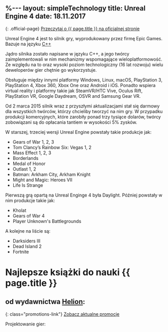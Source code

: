 %---
layout:     simpleTechnology
title:      Unreal Engine 4
date:       18.11.2017
---

{: .official-page}
[Przeczytaj o {{ page.title }} na oficjalnej stronie](https://www.unrealengine.com/what-is-unreal-engine-4)

Unreal Engine 4 jest to silnik gry, wyprodukowany przez firmę Epic Games. Bazuje na języku [C++](/technologie/c++)

Jądro silnika zostało napisane w języku C++, a jego twórcy zaimplementowali w nim mechanizmy wspomagające wieloplatformowość. Ze względu na to oraz wysoki poziom technologiczny (16 lat rozwoju) wielu deweloperów gier chętnie go wykorzystuje.

 Obsługuje między innymi platformy Windows, Linux, macOS, PlayStation 3, PlayStation 4, Xbox 360, Xbox One oraz Android i iOS.
Ponadto wspiera virtual reality i platformy takie jak SteamVR/HTC Vive, Oculus Rift, PlayStation VR, Google Daydream, OSVR and Samsung Gear VR.

Od 2 marca 2015 silnik wraz z przyszłymi aktualizacjami stał się darmowy dla wszystkich twórców, którzy chcieliby tworzyć na nim gry. W przypadku produkcji komercyjnych, które zarobiły ponad trzy tysiące dolarów, twórcy zobowiązani są do opłacania tantiem w wysokości 5% zysków.

W starszej, trzeciej wersji Unreal Engine powstały takie produkcje jak:
- Gears of War 1, 2, 3
- Tom Clancy’s Rainbow Six: Vegas 1, 2
- Mass Effect 1, 2, 3
- Borderlands
- Medal of Honor
- Outlast 1, 2
- Batman: Arkham City, Arkham Knight
- Might and Magic: Heroes VII
- Life Is Strange

Pierwszą grą opartą na Unreal Enginge 4 była Daylight. Później powstały w nim produkcje takie jak:
- Kholat
- Gears of War 4
- Player Unknown's Battlegrounds

A kolejne na liście są:
- Darksiders III
- Dead Island 2
- Fortnite

# Najlepsze książki do nauki {{ page.title }}
## od wydawnictwa [Helion](https://helion.pl/view/9102Q):

{: class="promotions-link"}
[Zobacz aktualne promocje](https://helion.pl/page/9102Q/promocje)


<div class="book">
    <script src="https://helion.pl/plugins/new/ksiazkasm.phi?id=une24g&nr=9102Q&size=181&utf8=1"></script>
</div>

<div class="book">
    <script src="https://helion.pl/plugins/new/ksiazkasm.phi?id=unreng&nr=9102Q&size=181&utf8=1"></script>
</div>

Projektowanie gier:

<div class="book">
    <script src="https://helion.pl/plugins/new/ksiazkasm.phi?id=grywal&nr=9102Q&size=181&utf8=1"></script>
</div>

<div class="book">
    <script src="https://helion.pl/plugins/new/ksiazkasm.phi?id=prgpo2&nr=9102Q&size=181&utf8=1"></script>
</div>

<div class="book">
    <script src="https://helion.pl/plugins/new/ksiazkasm.phi?id=wprofi&nr=9102Q&size=181&utf8=1"></script>
</div>